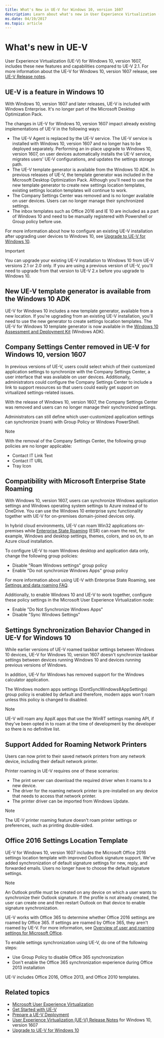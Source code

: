 ```yaml
---
title: What's New in UE-V for Windows 10, version 1607
description: Learn about what's new in User Experience Virtualization (UE-V) for Windows 10, including new features and capabilities.
ms.date: 04/19/2017
ms.topic: article
---
```


# What's new in UE-V

User Experience Virtualization (UE-V) for Windows 10, version 1607, includes these new features and capabilities compared to UE-V 2.1. For more information about the UE-V for Windows 10, version 1607 release, see [UE-V Release notes](uev-release-notes-1607.md).

## UE-V is a feature in Windows 10

With Windows 10, version 1607 and later releases, UE-V is included with Windows Enterprise. It's no longer part of the Microsoft Desktop Optimization Pack.

The changes in UE-V for Windows 10, version 1607 impact already existing implementations of UE-V in the following ways:

- The UE-V Agent is replaced by the UE-V service. The UE-V service is installed with Windows 10, version 1607 and no longer has to be deployed separately. Performing an in-place upgrade to Windows 10, version 1607, on user devices automatically installs the UE-V service, migrates users' UE-V configurations, and updates the settings storage path.
- The UE-V template generator is available from the Windows 10 ADK. In previous releases of UE-V, the template generator was included in the Microsoft Desktop Optimization Pack. Although you'll need to use the new template generator to create new settings location templates, existing settings location templates will continue to work. 
- The Company Settings Center was removed and is no longer available on user devices. Users can no longer manage their synchronized settings. 
- The inbox templates such as Office 2016 and IE 10 are included as a part of Windows 10 and need to be manually registered with Powershell or Group policy before use.

For more information about how to configure an existing UE-V installation after upgrading user devices to Windows 10, see [Upgrade to UE-V for Windows 10](uev-upgrade-uev-from-previous-releases.md).

> [!IMPORTANT]
> You can upgrade your existing UE-V installation to Windows 10 from UE-V versions 2.1 or 2.0 only. If you are using a previous version of UE-V, you'll need to upgrade from that version to UE-V 2.x before you upgrade to Windows 10.

## New UE-V template generator is available from the Windows 10 ADK

UE-V for Windows 10 includes a new template generator, available from a new location. If you're upgrading from an existing UE-V installation, you'll need to use the new generator to create settings location templates. The UE-V for Windows 10 template generator is now available in the [Windows 10 Assessment and Deployment Kit](https://developer.microsoft.com/en-us/windows/hardware/windows-assessment-deployment-kit) (Windows ADK).

## Company Settings Center removed in UE-V for Windows 10, version 1607

In previous versions of UE-V, users could select which of their customized application settings to synchronize with the Company Settings Center, a user interface that was available on user devices. Additionally, administrators could configure the Company Settings Center to include a link to support resources so that users could easily get support on virtualized settings-related issues.

With the release of Windows 10, version 1607, the Company Settings Center was removed and users can no longer manage their synchronized settings. 

Administrators can still define which user-customized application settings can synchronize (roam) with Group Policy or Windows PowerShell.  

>[!Note]
>With the removal of the Company Settings Center, the following group policies are no longer applicable:

- Contact IT Link Text
- Contact IT URL
- Tray Icon

## Compatibility with Microsoft Enterprise State Roaming

With Windows 10, version 1607, users can synchronize Windows application settings and Windows operating system settings to Azure instead of to OneDrive. You can use the Windows 10 enterprise sync functionality together with UE-V for on-premises domain-joined devices only.

In hybrid cloud environments, UE-V can roam Win32 applications on-premises while [Enterprise State Roaming](/azure/active-directory/devices/enterprise-state-roaming-overview) (ESR) can roam the rest, for example, Windows and desktop settings, themes, colors, and so on, to an Azure cloud installation.

To configure UE-V to roam Windows desktop and application data only, change the following group policies:

- Disable "Roam Windows settings" group policy
- Enable "Do not synchronize Windows Apps" group policy

For more information about using UE-V with Enterprise State Roaming, see [Settings and data roaming FAQ](/azure/active-directory/devices/enterprise-state-roaming-faqs#what-are-the-roaming-settings-options-for-existing-windows-desktop-applications-).

Additionally, to enable Windows 10 and UE-V to work together, configure these policy settings in the Microsoft User Experience Virtualization node:

- Enable "Do Not Synchronize Windows Apps"
- Disable "Sync Windows Settings"

## Settings Synchronization Behavior Changed in UE-V for Windows 10

While earlier versions of UE-V roamed taskbar settings between Windows 10 devices, UE-V for Windows 10, version 1607 doesn't synchronize taskbar settings between devices running Windows 10 and devices running previous versions of Windows.

In addition, UE-V for Windows has removed support for the Windows calculator application.

The Windows modern apps settings (DontSyncWindows8AppSettings) group policy is enabled by default and therefore, modern apps won't roam unless this policy is changed to disabled.

> [!NOTE]
> UE-V will roam any AppX apps that use the WinRT settings roaming API, if they've been opted in to roam at the time of development by the developer so there is no definitive list.

## Support Added for Roaming Network Printers

Users can now print to their saved network printers from any network device, including their default network printer.

Printer roaming in UE-V requires one of these scenarios:

- The print server can download the required driver when it roams to a new device.
- The driver for the roaming network printer is pre-installed on any device that needs to access that network printer.
- The printer driver can be imported from Windows Update.

> [!NOTE]
> The UE-V printer roaming feature doesn't roam printer settings or preferences, such as printing double-sided.

## Office 2016 Settings Location Template

UE-V for Windows 10, version 1607 includes the Microsoft Office 2016 settings location template with improved Outlook signature support. We've added synchronization of default signature settings for new, reply, and forwarded emails. Users no longer have to choose the default signature settings.

> [!NOTE]
> An Outlook profile must be created on any device on which a user wants to synchronize their Outlook signature. If the profile is not already created, the user can create one and then restart Outlook on that device to enable signature synchronization.

UE-V works with Office 365 to determine whether Office 2016 settings are roamed by Office 365. If settings are roamed by Office 365, they aren't roamed by UE-V. For more information, see [Overview of user and roaming settings for Microsoft Office](/previous-versions/office/office-2013-resource-kit/jj733593(v=office.15)).

To enable settings synchronization using UE-V, do one of the following steps:

- Use Group Policy to disable Office 365 synchronization
- Don't enable the Office 365 synchronization experience during Office 2013 installation

UE-V includes Office 2016, Office 2013, and Office 2010 templates.

## Related topics

- [Microsoft User Experience Virtualization](uev-for-windows.md)
- [Get Started with UE-V](uev-getting-started.md)
- [Prepare a UE-V Deployment](uev-prepare-for-deployment.md)
- [User Experience Virtualization (UE-V) Release Notes](uev-release-notes-1607.md) for Windows 10, version 1607
- [Upgrade to UE-V for Windows 10](uev-upgrade-uev-from-previous-releases.md)
